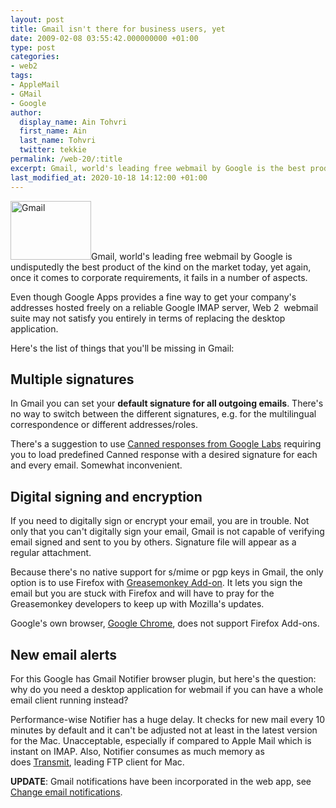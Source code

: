 ```yaml
---
layout: post
title: Gmail isn't there for business users, yet
date: 2009-02-08 03:55:42.000000000 +01:00
type: post
categories:
- web2
tags:
- AppleMail
- GMail
- Google
author:
  display_name: Ain Tohvri
  first_name: Ain
  last_name: Tohvri
  twitter: tekkie
permalink: /web-20/:title
excerpt: Gmail, world's leading free webmail by Google is the best product of the kind on the market today, but when it comes to corporate requirements, it fails in some aspects.
last_modified_at: 2020-10-18 14:12:00 +01:00
---
```

<img class="teaser-image--left" title="Gmail" src="{{ site.baseurl }}/assets/gmail-icon50.gif" alt="Gmail" width="129" height="94" />Gmail, world's leading free webmail by Google is undisputedly the best product of the kind on the market today, yet again, once it comes to corporate requirements, it fails in a number of aspects.

Even though Google Apps provides a fine way to get your company's addresses hosted freely on a reliable Google IMAP server, Web 2  webmail suite may not satisfy you entirely in terms of replacing the desktop application.<!--more-->

Here's the list of things that you'll be missing in Gmail:

## Multiple signatures

In Gmail you can set your <strong>default signature for all outgoing emails</strong>. There's no way to switch between the different signatures, e.g. for the multilingual correspondence or different addresses/roles.

There's a suggestion to use [Canned responses from Google Labs](http://gmailblog.blogspot.com/2008/10/new-in-labs-canned-responses.html) requiring you to load predefined Canned response with a desired signature for each and every email. Somewhat inconvenient.

## Digital signing and encryption

If you need to digitally sign or encrypt your email, you are in trouble. Not only that you can't digitally sign your email, Gmail is not capable of verifying email signed and sent to you by others. Signature file will appear as a regular attachment.

Because there's no native support for s/mime or pgp keys in Gmail, the only option is to use Firefox with [Greasemonkey Add-on](https://addons.mozilla.org/en-US/firefox/addon/748). It lets you sign the email but you are stuck with Firefox and will have to pray for the Greasemonkey developers to keep up with Mozilla's updates.

Google's own browser, [Google Chrome](https://addons.mozilla.org/en-US/firefox/addon/748), does not support Firefox Add-ons.

## New email alerts

For this Google has Gmail Notifier browser plugin, but here's the question: why do you need a desktop application for webmail if you can have a whole email client running instead?

Performance-wise Notifier has a huge delay. It checks for new mail every 10 minutes by default and it can't be adjusted not at least in the latest version for the Mac. Unacceptable, especially if compared to Apple Mail which is instant on IMAP. Also, Notifier consumes as much memory as does [Transmit](https://www.panic.com/transmit), leading FTP client for Mac.

__UPDATE__: Gmail notifications have been incorporated in the web app, see [Change email notifications](https://support.google.com/mail/answer/1075549?hl=en&visit_id=637386206863484989-584562971&rd=1).
